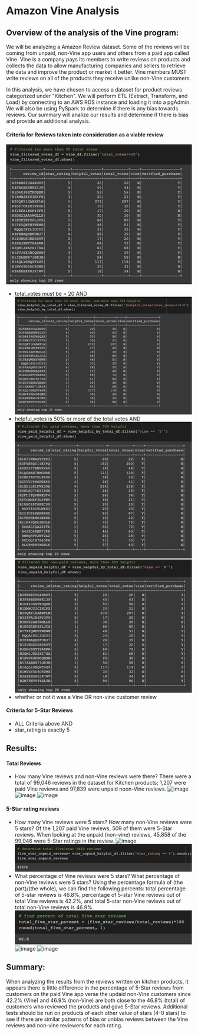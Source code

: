 # Amazon Vine Analysis
## Overview of the analysis of the Vine program:
We will be analyzing a Amazon Review dataset. Some of the reviews will be coming from unpaid, non-Vine app users and others from a paid app called Vine. Vine is a company pays its members to write reviews on products and collects the data to allow manufacturing companies and sellers to retrieve the data and improve the product or market it better. Vine members MUST write reviews on all of the products they receive unlike non-Vine customers.

In this analysis, we have chosen to access a dataset for product reviews categorized under "Kitchen". We will perform ETL (Extract, Transform, and Load) by connecting to an AWS RDS instance and loading it into a pgAdmin. We will also be using PySpark to determine if there is any bias towards reviews. Our summary will analize our results and determine if there is bias and provide an additional analysis.

#### Criteria for Reviews taken into consideration as a viable review
![image](photos/total_votes_20ormore.png)
- total_votes must be > 20 AND
![image](photos/percent_helpful_50ormore.png)
- helpful_votes is 50% or more of the total votes AND
![image](photos/helpful_vine.png)
![image](photos/helpful_nonvine.png)
- whether or not it was a Vine OR non-vine customer review

#### Criteria for 5-Star Reviews
- ALL Criteria above AND
- star_rating is exactly 5


## Results:
#### Total Reviews
- How many Vine reviews and non-Vine reviews were there?
There were a total of 99,046 reviews in the dataset for Kitchen products; 1,207 were paid Vine reviews and 97,839 were unpaid noon-Vine reviews.
![image](photos/.png)
![image](photos/.png)
![image](photos/.png)
#### 5-Star rating reviews
- How many Vine reviews were 5 stars? How many non-Vine reviews were 5 stars?
Of the 1,207 paid Vine reviews, 509 of them were 5-Star reviews. When looking at the unpaid (non-vine) reviews, 45,858 of the 99,046 were 5-Star ratings in the review.
![image](photos/5_star_percentpaid_5star.png)
![image](photos/unpaid_5star.png)
- What percentage of Vine reviews were 5 stars? What percentage of non-Vine reviews were 5 stars?
Using the percentage formula of (the part)/(the whole), we can find the following percents: total percentage of 5-star reviews is 46.8%, percentage of 5-star Vine reviews out of total Vine reviews is 42.2%, and total 5-star non-Vine reviews out of total non-Vine reviews is 46.9%.
![image](photos/5_star_percent.png)
![image](photos/paid_5_star_percent.png)
![image](photos/unpaid_5_star_percent.png)
## Summary:
When analyzing the results from the reviews written on kitchen products, it appears there is little difference in the percentage of 5-Star reviews from customers on the paid Vine app verse the updaid non-Vine customers since 42.2% (Vine) and 46.9% (non-Vine) are both close to the 46.8% (total) of customers who reviewed the products and gave 5-Star reviews. Additional tests should be run on products of each other value of stars (4-0 stars) to see if there are similar patterns of bias or unbias reviews between the Vine reviews and non-vine reviewers for each rating.
